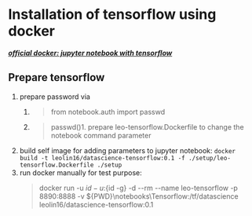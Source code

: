 # Installation of tensorflow using docker

***[official docker: jupyter notebook with tensorflow](https://hub.docker.com/r/tensorflow/tensorflow)***


## Prepare tensorflow

1. prepare password via 
    1. > from notebook.auth import passwd
    2. > passwd()1. prepare leo-tensorflow.Dockerfile to change the notebook command parameter
2. build self image for adding parameters to jupyter notebook: `docker build -t leolin16/datascience-tensorflow:0.1 -f ./setup/leo-tensorflow.Dockerfile ./setup`
3. run docker manually for test purpose:
   > docker run -u ${id -u}:${id -g} -d --rm --name leo-tensorflow -p 8890:8888 -v ${PWD}\notebooks\Tensorflow:/tf/datascience leolin16/datascience-tensorflow:0.1
